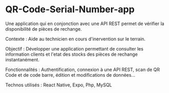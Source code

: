 # QR-Code-Serial-Number-app
Une application qui en conjonction avec une API REST permet de vérifier la disponibilité de pièces de rechange.

Contexte :
Aide au technicien en cours d'inervention sur le terrain.

Objectif :
Développer une application permettant de consulter les information clients et l'etat des stocks des pièces de rechange instantanément.

Fonctionnalités :
Authentification, connexion à une API REST, scan de QR Code et de code barre, édition et modifications de données...

Technos utilisés :
React Native, Expo, Php, MySQL

